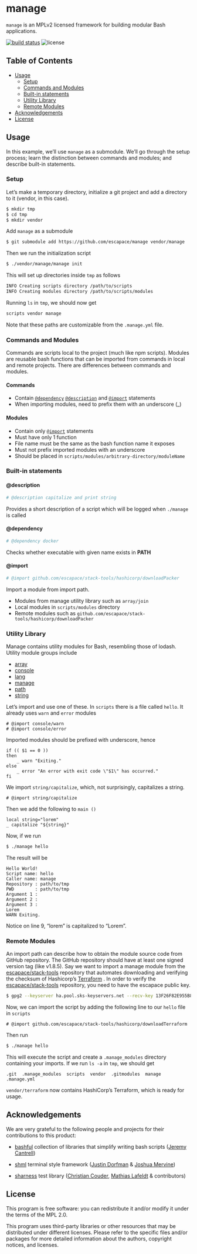 # manage

`manage` is an MPLv2 licensed framework for building modular Bash
applications.

[![build status][2]][1] ![license][3]

## Table of Contents

-   [Usage](#usage)
    -   [Setup](#setup)
    -   [Commands and Modules](#commands-and-modules)
    -   [Built-in statements](#built-in-statements)
    -   [Utility Library](#utility-library)
    -   [Remote Modules](#remote-modules)
-   [Acknowledgements](#acknowledgements)
-   [License](#license)

## Usage

In this example, we’ll use `manage` as a submodule. We’ll go through
the setup process; learn the distinction between commands and modules;
and describe built-in statements.

### Setup

Let’s make a temporary directory, initialize a git project and add a
directory to it (vendor, in this case).

```bash
$ mkdir tmp
$ cd tmp
$ mkdir vendor
```

Add `manage` as a submodule

```bash
$ git submodule add https://github.com/escapace/manage vendor/manage
```

Then we run the initialization script

```bash
$ ./vendor/manage/manage init
```

This will set up directories inside `tmp` as follows

```bash
INFO Creating scripts directory /path/to/scripts
INFO Creating modules directory /path/to/scripts/modules
```

Running `ls` in `tmp`, we should now get

```bash
scripts vendor manage
```

Note that these paths are customizable from the `.manage.yml` file. 

### Commands and Modules

Commands are scripts local to the project (much like npm scripts).
Modules are reusable bash functions that can be imported from commands
in local and remote projects. There are differences between commands
and modules. 

#### Commands

-   Contain [`@dependency`][4] [`@description`][4] and [`@import`][4]
    statements
-   When importing modules, need to prefix them with an underscore (\_)

#### Modules

-   Contain only [`@import`][4] statements
-   Must have only 1 function
-   File name must be the same as the bash function name it exposes
-   Must not prefix imported modules with an underscore
-   Should be placed in `scripts/modules/arbitrary-directory/moduleName` 

### Built-in statements

#### @description

```sh
# @description capitalize and print string
```

Provides a short description of a script which will be logged when `./manage` is called

#### @dependency

```sh
# @dependency docker
```

Checks whether executable with given name exists in **PATH**

#### @import

```sh
# @import github.com/escapace/stack-tools/hashicorp/downloadPacker
```

Import a module from import path.

* Modules from manage utility library such as `array/join`
* Local modules in `scripts/modules` directory
* Remote modules such as `github.com/escapace/stack-tools/hashicorp/downloadPacker`

### Utility Library

Manage contains utility modules for Bash, resembling those of lodash.
Utility module groups include

-   [array][5]
-   [console][6]
-   [lang][7]
-   [manage][8]
-   [path][9]
-   [string][10]

Let’s import and use one of these. In `scripts` there is a file called
`hello`. It already uses `warn` and `error` modules

    # @import console/warn
    # @import console/error

Imported modules should be prefixed with underscore, hence

    if (( $1 == 0 ))
    then
        _ warn "Exiting."
    else
        _ error "An error with exit code \"$1\" has occurred."
    fi

We import `string/capitalize`, which, not surprisingly, capitalizes a
string.

    # @import string/capitalize 

Then we add the following to `main ()`

    local string="lorem"
    _ capitalize "${string}"

Now, if we run

```bash
$ ./manage hello
```

The result will be

    Hello World!
    Script name: hello
    Caller name: manage
    Repository : path/to/tmp
    PWD        : path/to/tmp
    Argument 1 : 
    Argument 2 : 
    Argument 3 : 
    Lorem
    WARN Exiting.

Notice on line 9, “lorem” is capitalized to “Lorem”.

### Remote Modules

An import path can describe how to obtain the module source code from
GitHub repository. The GitHub repository should have at least one
signed version tag (like v1.8.5). Say we want to import a manage
module from the [escapace/stack-tools][11] repository that automates
downloading and verifying the checksum of Hashicorp’s [Terraform][12]
. In order to verify the [escapace/stack-tools][11] repository, you
need to have the escapace public key.

```bash
$ gpg2 --keyserver ha.pool.sks-keyservers.net --recv-key 13F26F82E955B8B8CE469054F29CCEBC83FD4525
```

Now, we can import the script by adding the following line to our `hello` file
in `scripts`

    # @import github.com/escapace/stack-tools/hashicorp/downloadTerraform

Then run

```bash
$ ./manage hello
```

This will execute the script and create a `.manage_modules` directory
containing your imports. If we run `ls -a` in `tmp`, we should get

    .git  .manage_modules  scripts  vendor  .gitmodules  manage  .manage.yml

`vendor/terraform` now contains HashiCorp’s Terraform, which is ready
for usage.

## Acknowledgements

We are very grateful to the following people and projects for their
contributions to this product:

-   [bashful][13] collection of libraries that simplify writing bash
    scripts ([Jeremy Cantrell][14])

-   [shml][15] terminal style framework ([Justin Dorfman][16] & [Joshua
    Mervine][17])

-   [sharness][18] test library ([Christian Couder][19], [Mathias
    Lafeldt][20] & contributors)

## License

This program is free software: you can redistribute it and/or modify
it under the terms of the MPL 2.0.

This program uses third-party libraries or other resources that may be
distributed under different licenses. Please refer to the specific
files and/or packages for more detailed information about the authors,
copyright notices, and licenses.

[1]: https://travis-ci.org/escapace/manage

[2]: https://secure.travis-ci.org/escapace/manage.png

[3]: https://img.shields.io/badge/license-Mozilla%20Public%20License%20Version%202.0-blue.svg

[4]: #built-in-statements

[5]: https://github.com/escapace/manage/tree/master/modules/array

[6]: https://github.com/escapace/manage/tree/master/modules/console

[7]: https://github.com/escapace/manage/tree/master/modules/lang

[8]: https://github.com/escapace/manage/tree/master/modules/manage

[9]: https://github.com/escapace/manage/tree/master/modules/path

[10]: https://github.com/escapace/manage/tree/master/modules/string

[11]: https://github.com/escapace/stack-tools

[12]: https://www.terraform.io/

[13]: https://github.com/jmcantrell/bashful

[14]: https://github.com/jmcantrell

[15]: https://github.com/MaxCDN/shml

[16]: https://github.com/jdorfman

[17]: https://github.com/jmervine

[18]: https://github.com/chriscool/sharness

[19]: https://github.com/chriscool

[20]: https://twitter.com/mlafeldt
